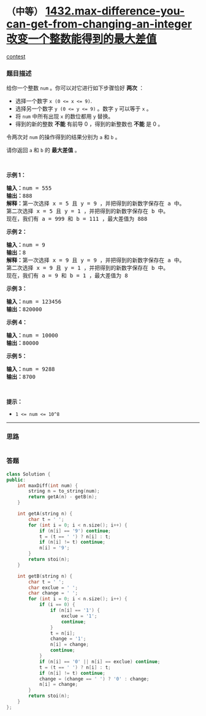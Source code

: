 # `（中等）` [1432.max-difference-you-can-get-from-changing-an-integer 改变一个整数能得到的最大差值](https://leetcode-cn.com/problems/max-difference-you-can-get-from-changing-an-integer/)

[contest](https://leetcode-cn.com/contest/biweekly-contest-25/problems/max-difference-you-can-get-from-changing-an-integer/)

### 题目描述
<p>给你一个整数&nbsp;<code>num</code>&nbsp;。你可以对它进行如下步骤恰好 <strong>两次</strong>&nbsp;：</p>

<ul>
	<li>选择一个数字&nbsp;<code>x (0&nbsp;&lt;= x &lt;= 9)</code>.</li>
	<li>选择另一个数字&nbsp;<code>y (0&nbsp;&lt;= y &lt;= 9)</code>&nbsp;。数字&nbsp;<code>y</code>&nbsp;可以等于&nbsp;<code>x</code>&nbsp;。</li>
	<li>将 <code>num</code>&nbsp;中所有出现 <code>x</code>&nbsp;的数位都用 <code>y</code>&nbsp;替换。</li>
	<li>得到的新的整数 <strong>不能</strong>&nbsp;有前导 0 ，得到的新整数也 <strong>不能</strong>&nbsp;是 0&nbsp;。</li>
</ul>

<p>令两次对 <code>num</code>&nbsp;的操作得到的结果分别为&nbsp;<code>a</code>&nbsp;和&nbsp;<code>b</code>&nbsp;。</p>

<p>请你返回&nbsp;<code>a</code> 和&nbsp;<code>b</code>&nbsp;的 <strong>最大差值</strong> 。</p>

<p>&nbsp;</p>

<p><strong>示例 1：</strong></p>

<pre><strong>输入：</strong>num = 555
<strong>输出：</strong>888
<strong>解释：</strong>第一次选择 x = 5 且 y = 9 ，并把得到的新数字保存在 a 中。
第二次选择 x = 5 且 y = 1 ，并把得到的新数字保存在 b 中。
现在，我们有 a = 999 和 b = 111 ，最大差值为 888
</pre>

<p><strong>示例 2：</strong></p>

<pre><strong>输入：</strong>num = 9
<strong>输出：</strong>8
<strong>解释：</strong>第一次选择 x = 9 且 y = 9 ，并把得到的新数字保存在 a 中。
第二次选择 x = 9 且 y = 1 ，并把得到的新数字保存在 b 中。
现在，我们有 a = 9 和 b = 1 ，最大差值为 8
</pre>

<p><strong>示例 3：</strong></p>

<pre><strong>输入：</strong>num = 123456
<strong>输出：</strong>820000
</pre>

<p><strong>示例 4：</strong></p>

<pre><strong>输入：</strong>num = 10000
<strong>输出：</strong>80000
</pre>

<p><strong>示例 5：</strong></p>

<pre><strong>输入：</strong>num = 9288
<strong>输出：</strong>8700
</pre>

<p>&nbsp;</p>

<p><strong>提示：</strong></p>

<ul>
	<li><code>1 &lt;= num &lt;= 10^8</code></li>
</ul>

---
### 思路
```
```



### 答题
``` C++
class Solution {
public:
    int maxDiff(int num) {
        string n = to_string(num);
        return getA(n) - getB(n);
    }

    int getA(string n) {
        char t = ' ';
        for (int i = 0; i < n.size(); i++) {
            if (n[i] == '9') continue;
            t = (t == ' ') ? n[i] : t;
            if (n[i] != t) continue;
            n[i] = '9';
        }
        return stoi(n);
    }

    int getB(string n) {
        char t = ' ';
        char exclue = ' ';
        char change = ' ';
        for (int i = 0; i < n.size(); i++) {
            if (i == 0) {
                if (n[i] == '1') {
                    exclue = '1';
                    continue;
                }
                t = n[i];
                change = '1';
                n[i] = change;
                continue;
            }
            if (n[i] == '0' || n[i] == exclue) continue;
            t = (t == ' ') ? n[i] : t;
            if (n[i] != t) continue;
            change = (change == ' ') ? '0' : change;
            n[i] = change;
        }
        return stoi(n);
    }
};
```




